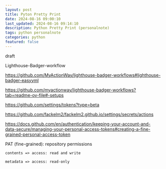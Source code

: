 ```yaml
---
layout: post
title: Pyton Pretty Print
date: 2024-08-16 09:00:10
last_updated: 2024-08-16 09:14:10
description: Python Pretty Print (personalnote)
tags: python personalnote
categories: python
featured: false
---
```


draft

Lighthouse-Badger-workflow

https://github.com/MyActionWay/lighthouse-badger-workflows#lighthouse-badger-easyyml

https://github.com/myactionway/lighthouse-badger-workflows?tab=readme-ov-file#-setups


https://github.com/settings/tokens?type=beta

https://github.com/fackelm2/fackelm2.github.io/settings/secrets/actions

https://docs.github.com/en/authentication/keeping-your-account-and-data-secure/managing-your-personal-access-tokens#creating-a-fine-grained-personal-access-token




PAT (fine-grained): repository permissions

    contents => access: read and write

    metadata => access: read-only



